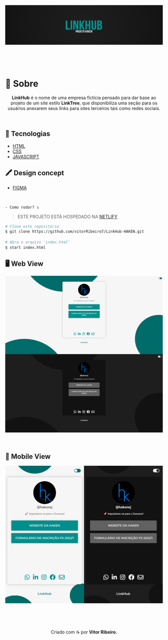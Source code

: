 
<img src="./img/readmebanner.png" alt="">

<br>

<p align="center">
<img src="https://img.shields.io/github/repo-size/vitorRibeiro7/LinkHub-HAKEN?style=for-the-badge" alt="">
<img src="https://img.shields.io/github/license/vitorRibeiro7/LinkHub-HAKEN?style=for-the-badge" alt="">
<img src="https://img.shields.io/github/commit-activity/y/vitorRibeiro7/LinkHub-HAKEN?style=for-the-badge" alt="">
<br>
<br>
<a href="https://linkhub-haken.netlify.app">
<img src="https://api.netlify.com/api/v1/badges/21889c68-6e95-4ca9-a848-424049a1a842/deploy-status" alt="">
</a>
</p>

<h1>🔖 Sobre</h1>
<p align="center">
    <b>LinkHub</b> é o nome de uma empresa fictícia pensado para dar base ao projeto de um site estilo <b>LinkTree</b>, que disponibiliza uma seção para os usuários anexarem seus links para sites terceiros tais como redes sociais.
</p>

<br>

## 🚀 Tecnologias

- [HTML](https://devdocs.io/html/)
- [CSS](https://devdocs.io/css/)
- [JAVASCRIPT](https://devdocs.io/javascript/)

<h2>🖍️ Design concept</h1>

- [FIGMA](https://www.figma.com/file/Uh9C3igsmPPT3GRG9isPWA/Untitled?node-id=0%3A1)

<br>

```
- Como rodar? ↴
```
>ESTE PROJETO ESTÁ HOSPEDADO NA <a href="https://linkhub-haken.netlify.app">NETLIFY</a>.
```bash
# Clone este repositório
$ git clone https://github.com/vitorRibeiro7/LinkHub-HAKEN.git

# Abra o arquivo 'index.html'
$ start index.html
```

## 🖥️ Web View
<p align="center">
    <img src="img/webview.png" alt="">
</p>

<br>

## 📱 Mobile View
<p align="center">
    <img src="img/mobileview.png" alt="">
</p>


<br>
<br>
<br>

<p align="center"> Criado com ☕ por <b>Vitor Ribeiro. </b></p>
